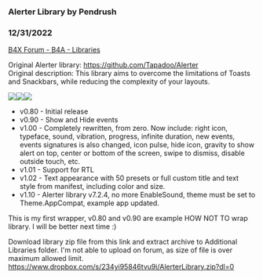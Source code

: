 ### Alerter Library by Pendrush
### 12/31/2022
[B4X Forum - B4A - Libraries](https://www.b4x.com/android/forum/threads/115699/)

Original Alerter library: <https://github.com/Tapadoo/Alerter>  
Original description: This library aims to overcome the limitations of Toasts and Snackbars, while reducing the complexity of your layouts.  
  
![](https://raw.githubusercontent.com/Tapadoo/Alerter/master/documentation/alert_coloured.gif)![](https://raw.githubusercontent.com/Tapadoo/Alerter/master/documentation/alert_with_buttons.gif)![](https://raw.githubusercontent.com/Tapadoo/Alerter/master/documentation/alert_icon.gif)  
  

- v0.80 - Initial release
- v0.90 - Show and Hide events
- v1.00 - Completely rewritten, from zero. Now include: right icon, typeface, sound, vibration, progress, infinite duration, new events, events signatures is also changed, icon pulse, hide icon, gravity to show alert on top, center or bottom of the screen, swipe to dismiss, disable outside touch, etc.
- v1.01 - Support for RTL
- v1.02 - Text appearance with 50 presets or full custom title and text style from manifest, including color and size.
- v1.10 - Alerter library v7.2.4, no more EnableSound, theme must be set to Theme.AppCompat, example app updated.

This is my first wrapper, v0.80 and v0.90 are example HOW NOT TO wrap library. I will be better next time :)  
  
Download library zip file from this link and extract archive to Additional Libraries folder. I'm not able to upload on forum, as size of file is over maximum allowed limit.  
<https://www.dropbox.com/s/234yi95846tvu9i/AlerterLibrary.zip?dl=0>